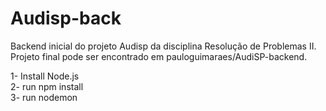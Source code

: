 # Audisp-back

Backend inicial do projeto Audisp da disciplina Resolução de Problemas II. Projeto final pode ser encontrado em pauloguimaraes/AudiSP-backend.

1- Install Node.js <br />
2- run npm install <br />
3- run nodemon
